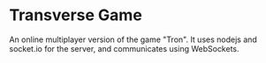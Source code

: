 Transverse Game
===============

An online multiplayer version of the game "Tron". It uses nodejs and socket.io for the server, and communicates using WebSockets.